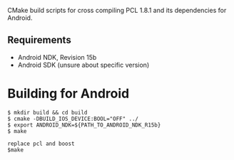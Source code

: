 CMake build scripts for cross compiling PCL 1.8.1 and its dependencies for Android.

## Requirements

* Android NDK, Revision 15b
* Android SDK (unsure about specific version)

# Building for Android

    $ mkdir build && cd build
    $ cmake -DBUILD_IOS_DEVICE:BOOL="OFF" ../
    $ export ANDROID_NDK=${PATH_TO_ANDROID_NDK_R15b}
    $ make
    
    replace pcl and boost
    $make
